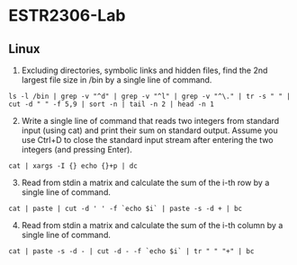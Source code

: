 # ESTR2306-Lab

## Linux
1. Excluding directories, symbolic links and hidden files, find the 2nd largest file size in /bin by a single line of command.
```
ls -l /bin | grep -v "^d" | grep -v "^l" | grep -v "^\." | tr -s " " | cut -d " " -f 5,9 | sort -n | tail -n 2 | head -n 1
```
2. Write a single line of command that reads two integers from standard input (using cat) and print their sum on standard output. Assume you use Ctrl+D to close the standard input stream after entering the two integers (and pressing Enter).
```
cat | xargs -I {} echo {}+p | dc
```
3. Read from stdin a matrix and calculate the sum of the i-th row by a single line of command.
```
cat | paste | cut -d ' ' -f `echo $i` | paste -s -d + | bc
```
4. Read from stdin a matrix and calculate the sum of the i-th column by a single line of command.
```
cat | paste -s -d - | cut -d - -f `echo $i` | tr " " "+" | bc
```
